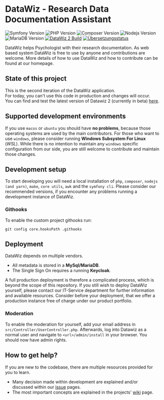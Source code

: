 # DataWiz - Research Data Documentation Assistant

![Symfony Version](https://img.shields.io/badge/Symfony-^7.0-success?logo=symfony&style=flat-square)
![PHP Version](https://img.shields.io/badge/Php-^8.3-informational?logo=PHP&style=flat-square&logoColor=white)
![Composer Version](https://img.shields.io/badge/Composer-^2.7-informational?logo=Composer&style=flat-square&logoColor=white)
![Nodejs Version](https://img.shields.io/badge/Nodejs-23_LTS-informational?logo=node.js&style=flat-square&logoColor=white)
![MariaDB Version](https://img.shields.io/badge/MariaDB-10.11-informational?logo=mariadb&style=flat-square&logoColor=white)
[![DataWiz 2 Build](https://github.com/leibniz-psychology/datawiz2/actions/workflows/wf-main.yml/badge.svg?branch=main)](https://github.com/leibniz-psychology/datawiz2/actions/workflows/wf-main.yml)
[![Übersetzungsstatus](http://weblate.zpid.de/widgets/datawiz/-/datawiz-2/svg-badge.svg)](http://weblate.zpid.de/engage/datawiz/)

DataWiz helps Psychologist with their research documentation.
As web based system DataWiz is free to use by anyone and contributions are welcome.
More details of how to use DataWiz and how to contribute can be found at our homepage.

## State of this project

This is the second iteration of the DataWiz application. \
For today, you can't use this code in production and changes will occur. \
You can find and test the latest version of Datawiz 2 (currently in beta) [here](https://datawiz2.dev.zpid.de/).

## Supported development environments

If you use `macos` or `ubuntu` you should have __no problems__,
because those operating systems are used by the main contributors.
For those who want to use `windows`, please consider running __Windows Subsystem For Linux__ (_WSL_).
While there is no intention to maintain any `windows` specific configuration from our side,
you are still welcome to contribute and maintain those changes.

## Development setup

To start developing you will need a local installation of
`php`, `composer`, `nodejs (and yarn)`, `make`, `core utils`, `awk` and the `symfony cli`.
Please consider our recommended versions, if you encounter any problems running a development instance of DataWiz.

### Githooks

To enable the custom project githooks run:

```shell
git config core.hooksPath .githooks
```

## Deployment

DataWiz depends on multiple vendors.

- All metadata is stored in a __MySql/MariaDB__.
- The Single Sign On requires a running __Keycloak__.

A full production deployment is therefore a complicated process, which is beyond the scope of this repository.
If you still wish to deploy DataWiz yourself, please contact our IT-Service department for further information and
available resources.
Consider before your deployment, that we offer a production instance free of charge under our product portfolio.

### Moderation

To enable the moderation for yourself, add your email address in `src/Controller/UserController.php`.
Afterwards, log into Datawiz as a normal user and navigate to `<url>/admin/install` in your browser.
You should now have admin rights.

## How to get help?

If you are new to the codebase, there are multiple resources provided for you
to learn.

- Many decision made within development are explained and/or discussed within
  our [issue](https://github.com/leibniz-psychology/datawiz2/issues) pages.
- The most important concepts are explained in the projects'
  [wiki](https://github.com/leibniz-psychology/datawiz2/wiki) page.
